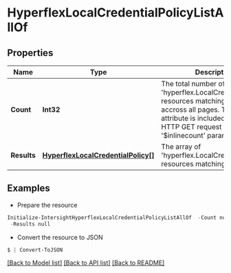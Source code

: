 # HyperflexLocalCredentialPolicyListAllOf
## Properties

Name | Type | Description | Notes
------------ | ------------- | ------------- | -------------
**Count** | **Int32** | The total number of &#39;hyperflex.LocalCredentialPolicy&#39; resources matching the request, accross all pages. The &#39;Count&#39; attribute is included when the HTTP GET request includes the &#39;$inlinecount&#39; parameter. | [optional] 
**Results** | [**HyperflexLocalCredentialPolicy[]**](HyperflexLocalCredentialPolicy.md) | The array of &#39;hyperflex.LocalCredentialPolicy&#39; resources matching the request. | [optional] 

## Examples

- Prepare the resource
```powershell
Initialize-IntersightHyperflexLocalCredentialPolicyListAllOf  -Count null `
 -Results null
```

- Convert the resource to JSON
```powershell
$ | Convert-ToJSON
```

[[Back to Model list]](../README.md#documentation-for-models) [[Back to API list]](../README.md#documentation-for-api-endpoints) [[Back to README]](../README.md)

